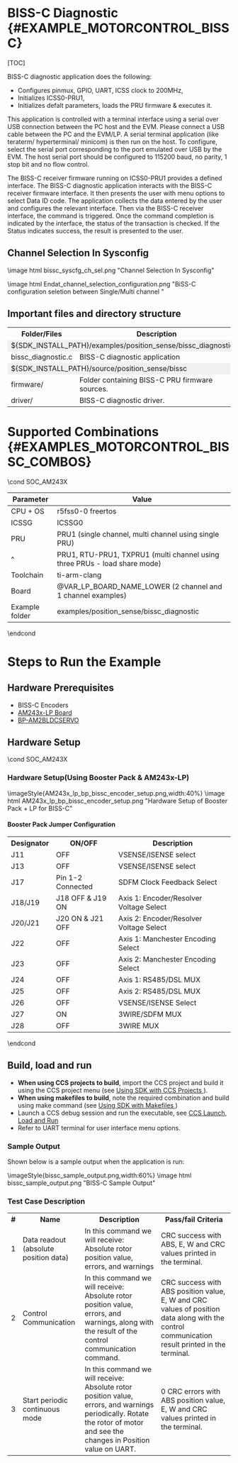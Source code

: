 # BISS-C Diagnostic {#EXAMPLE_MOTORCONTROL_BISSC}
[TOC]

BISS-C diagnostic application does the following:

- Configures pinmux, GPIO, UART, ICSS clock to 200MHz,
- Initializes ICSS0-PRU1,
- Initializes defalt parameters, loads the PRU firmware & executes it.

This application is controlled with a terminal interface using a serial over USB connection between the PC host and the EVM.
Please connect a USB cable between the PC and the EVM/LP.
A serial terminal application (like teraterm/ hyperterminal/ minicom) is then run on the host.
To configure, select the serial port corresponding to the port emulated over USB by the EVM.
The host serial port should be configured to 115200 baud, no parity, 1 stop bit and no flow control.

The BISS-C receiver firmware running on ICSS0-PRU1 provides a defined interface. The BISS-C diagnostic application interacts with the BISS-C receiver firmware interface. It then presents the user with menu options to select Data ID code. The application collects the data entered by the user and configures the relevant interface. Then via the BISS-C receiver interface, the command is triggered. Once the command completion is indicated by the interface, the status of the transaction is checked. If the Status indicates success, the result is presented to the user.

## Channel Selection In Sysconfig

\image html bissc_syscfg_ch_sel.png      "Channel Selection In Sysconfig"

\image html Endat_channel_selection_configuration.png     "BiSS-C configuration seletion between Single/Multi channel "


## Important files and directory structure

<table>
<tr>
    <th>Folder/Files
    <th>Description
</tr>
<tr><td colspan="2" bgcolor=#F0F0F0> ${SDK_INSTALL_PATH}/examples/position_sense/bissc_diagnostic</td></tr>
<tr>
    <td>bissc_diagnostic.c</td>
    <td>BISS-C diagnostic application</td>
</tr>
<tr><td colspan="2" bgcolor=#F0F0F0> ${SDK_INSTALL_PATH}/source/position_sense/bissc</td></tr>
<tr>
    <td>firmware/</td>
    <td>Folder containing BISS-C PRU firmware sources.</td>
</tr>
<tr>
    <td>driver/</td>
    <td>BISS-C diagnostic driver.</td>
</tr>
</table>

# Supported Combinations {#EXAMPLES_MOTORCONTROL_BISSC_COMBOS}

\cond SOC_AM243X

 Parameter      | Value
 ---------------|-----------
 CPU + OS       | r5fss0-0 freertos
 ICSSG          | ICSSG0
 PRU            | PRU1 (single channel, multi channel using single PRU)
 ^              | PRU1, RTU-PRU1, TXPRU1 (multi channel using three PRUs - load share mode)
 Toolchain      | ti-arm-clang
 Board          | @VAR_LP_BOARD_NAME_LOWER (2 channel and 1 channel examples)
 Example folder | examples/position_sense/bissc_diagnostic

\endcond

# Steps to Run the Example

## Hardware Prerequisites

- BISS-C Encoders
- <a href="https://www.ti.com/tool/LP-AM243" target="_blank"> AM243x-LP Board </a>
- <a href="https://www.ti.com/tool/BP-AM2BLDCSERVO" target="_blank"> BP-AM2BLDCSERVO </a>

## Hardware Setup

\cond SOC_AM243X
### Hardware Setup(Using Booster Pack & AM243x-LP)
\imageStyle{AM243x_lp_bp_bissc_encoder_setup.png,width:40%}
\image html AM243x_lp_bp_bissc_encoder_setup.png  "Hardware Setup of Booster Pack + LP for BISS-C"

#### Booster Pack Jumper Configuration
<table>
<tr>
    <th>Designator</th>
    <th>ON/OFF</th>
    <th>Description</th>
</tr>
<tr>
    <td>J11</td>
    <td>OFF</td>
    <td>VSENSE/ISENSE select</td>
</tr>
<tr>
    <td>J13</td>
    <td>OFF</td>
    <td>VSENSE/ISENSE select</td>
</tr>
<tr>
    <td>J17</td>
    <td>Pin 1-2 Connected</td>
    <td>SDFM Clock Feedback Select</td>
</tr>
<tr>
    <td>J18/J19</td>
    <td>J18 OFF & J19 ON</td>
    <td>Axis 1: Encoder/Resolver Voltage Select</td>
</tr>
<tr>
    <td>J20/J21</td>
    <td>J20 ON & J21 OFF</td>
    <td>Axis 2: Encoder/Resolver Voltage Select</td>
</tr>
<tr>
    <td>J22</td>
    <td>OFF</td>
    <td>Axis 1: Manchester Encoding Select</td>
</tr>
<tr>
    <td>J23</td>
    <td>OFF</td>
    <td>Axis 2: Manchester Encoding Select</td>
</tr>
<tr>
    <td>J24</td>
    <td>OFF</td>
    <td>Axis 1: RS485/DSL MUX</td>
</tr>
<tr>
    <td>J25</td>
    <td>OFF</td>
    <td>Axis 2: RS485/DSL MUX</td>
</tr>
<tr>
    <td>J26</td>
    <td>OFF</td>
    <td>VSENSE/ISENSE Select</td>
</tr>
<tr>
    <td>J27</td>
    <td>ON</td>
    <td>3WIRE/SDFM MUX</td>
</tr>
<tr>
    <td>J28</td>
    <td>OFF</td>
    <td>3WIRE MUX</td>
</tr>
</table>

\endcond

## Build, load and run

- **When using CCS projects to build**, import the CCS project and build it using the CCS project menu (see <a href="@VAR_MCU_SDK_DOCS_PATH/CCS_PROJECTS_PAGE.html" target="_blank"> Using SDK with CCS Projects </a>).
- **When using makefiles to build**, note the required combination and build using
  make command (see <a href="@VAR_MCU_SDK_DOCS_PATH/MAKEFILE_BUILD_PAGE.html" target="_blank"> Using SDK with Makefiles </a>)
- Launch a CCS debug session and run the executable, see <a href="@VAR_MCU_SDK_DOCS_PATH/CCS_LAUNCH_PAGE.html" target="_blank">  CCS Launch, Load and Run </a>
- Refer to UART terminal for user interface menu options.

### Sample Output

Shown below is a sample output when the application is run:

\imageStyle{bissc_sample_output.png,width:60%}
\image html bissc_sample_output.png "BISS-C Sample Output"

### Test Case Description

<table>
    <tr>
        <th>#
        <th>Name
        <th>Description
        <th>Pass/fail Criteria
    </tr>
    <tr>
        <td>1</td>
        <td>Data readout (absolute position data)</td>
        <td>In this command we will receive:
		Absolute rotor position value,
		errors, and warnings
		</td>
        <td>CRC success with ABS, E, W and CRC values printed in the terminal.</td>
    </tr>
	<tr>
        <td>2</td>
        <td>Control Communication</td>
        <td>In this command we will receive:
		Absolute rotor position value,
		errors, and warnings, along with the result of the control
        communication command.
		</td>
        <td>CRC success with ABS position value, E, W and CRC values of position data along with the control communication result printed in the terminal.</td>
    </tr>
        <tr>
        <td>3</td>
        <td>Start periodic continuous mode</td>
        <td>In this command we will receive:
		Absolute rotor position value, errors, and warnings periodically.
        Rotate the rotor of motor and see the changes in Position value on UART. 
		</td>
        <td>0 CRC errors with ABS position value, E, W and CRC values printed in the terminal.</td>
    </tr>
</table>
